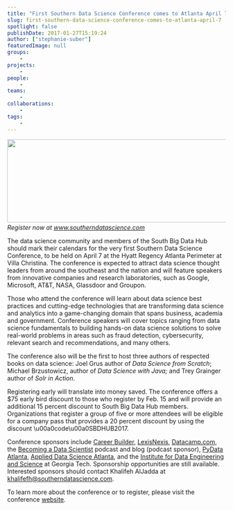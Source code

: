 ```yaml
---
title: "First Southern Data Science Conference comes to Atlanta April 7"
slug: first-southern-data-science-conference-comes-to-atlanta-april-7
spotlight: false
publishDate: 2017-01-27T15:19:24
author: ["stephanie-suber"]
featuredImage: null
groups:
    - 
projects:
    - 
people:
    - 
teams: 
    - 
collaborations:
    - 
tags:
    - 
---
```

<p><em><a href="https://renci.org/wp-content/uploads/2017/01/Atlanta.png"  rel="lightbox[roadtrip]"><img class="aligncenter size-news-large wp-image-15897" src="https://renci.org/wp-content/uploads/2017/01/Atlanta-640x192.png" alt="" width="640" height="192" srcset="https://renci.org/wp-content/uploads/2017/01/Atlanta-640x192.png 640w, https://renci.org/wp-content/uploads/2017/01/Atlanta-300x90.png 300w, https://renci.org/wp-content/uploads/2017/01/Atlanta-768x231.png 768w, https://renci.org/wp-content/uploads/2017/01/Atlanta.png 942w" sizes="(max-width: 640px) 100vw, 640px" /></a><a href="https://renci.org/wp-content/uploads/2017/01/Atlanta.png"  rel="lightbox[roadtrip]"><br />
</a>Register now at <a href="http://www.southerndatascience.com">www.southerndatascience.com</a></em></p>
<p>The data science community and members of the South Big Data Hub should mark their calendars for the very first Southern Data Science Conference, to be held on April 7 at the Hyatt Regency Atlanta Perimeter at Villa Christina. The conference is expected to attract data science thought leaders from around the southeast and the nation and will feature speakers from innovative companies and research laboratories, such as Google, Microsoft, AT&amp;T, NASA, Glassdoor and Groupon.<!--more--></p>
<p>Those who attend the conference will learn about data science best practices and cutting-edge technologies that are transforming data science and analytics into a game-changing domain that spans business, academia and government. Conference speakers will cover topics ranging from data science fundamentals to building hands-on data science solutions to solve real-world problems in areas such as fraud detection, cybersecurity, relevant search and recommendations, and many others.</p>
<p>The conference also will be the first to host three authors of respected books on data science: Joel Grus author of <em>Data Science from Scratch</em>; Michael Brzustowicz, author of <em>Data Science with Java;</em> and Trey Grainger author of <em>Solr in Action</em>.</p>
<p>Registering early will translate into money saved. The conference offers a $75 early bird discount to those who register by Feb. 15 and will provide an additional 15 percent discount to South Big Data Hub members. Organizations that register a group of five or more attendees will be eligible for a company pass that provides a 20 percent discount by using the discount \u00a0code\u00a0SBDHUB2017.</p>
<p>Conference sponsors include <a href="http://www.careerbuilder.com/">Career Builder</a>, <a href="http://www.lexisnexis.com/en-us/gateway.page">LexisNexis</a>, <a href="https://www.datacamp.com/">Datacamp.com</a>, the <a href="http://www.becomingadatascientist.com/">Becoming a Data Scientist</a> podcast and blog (podcast sponsor), <a href="https://www.meetup.com/PyData-Atlanta/">PyData Atlanta</a>, <a href="https://www.meetup.com/Applied-Data-Science-of-Atlanta/">Applied Data Science Atlanta</a>, and the <a href="http://bigdata.gatech.edu/">Institute for Data Engineering and Science</a> at Georgia Tech. Sponsorship opportunities are still available. Interested sponsors should contact Khalifeh AlJadda at <a href="mailto:khalifefh@southerndatascience.com">khalifefh@southerndatascience.com</a>.</p>
<p>To learn more about the conference or to register, please visit the conference <a href="http://www.southerndatascience.com./">website</a>.</p>
<p>&nbsp;</p>
<!-- AddThis Advanced Settings generic via filter on the_content --><!-- AddThis Share Buttons generic via filter on the_content -->
